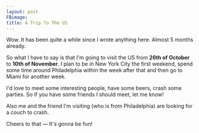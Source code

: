 ```yaml
---
layout: post
FBimage:
title: A Trip To The US
---
```

Wow. It has been quite a while since I wrote anything here. Almost 5 months
already.

So what I have to say is that I'm going to visit the US from **26th
of October** to **10th of November**. I plan to be in New York City the first
weekend, spend some time around Philadelphia within the week after that and
then go to Miami for another week.

I'd love to meet some interesting people, have some beers, crash some parties.
So if you have some friends I should meet, let me know!

Also me and the friend I'm visiting (who is from Philadelphia) are looking for
a couch to crash.

Cheers to that — It's gonna be fun!
